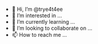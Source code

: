 - 👋 Hi, I’m @trye4t4ee
- 👀 I’m interested in ...
- 🌱 I’m currently learning ...
- 💞️ I’m looking to collaborate on ...
- 📫 How to reach me ...

<!---
trye4t4ee/trye4t4ee is a ✨ special ✨ repository because its `README.md` (this file) appears on your GitHub profile.
You can click the Preview link to take a look at your changes.
--->
